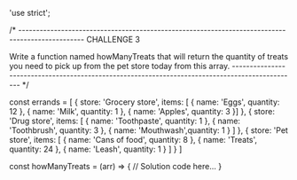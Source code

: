'use strict';

/* ------------------------------------------------------------------------------------------------
CHALLENGE 3

Write a function named howManyTreats that will return the quantity of treats you need to pick up from the pet store today from this array.
------------------------------------------------------------------------------------------------ */

const errands = [
  { store: 'Grocery store',
    items: [ { name: 'Eggs', quantity: 12 }, { name: 'Milk', quantity: 1 }, { name: 'Apples', quantity: 3 }]
  },
  { store: 'Drug store',
    items: [ { name: 'Toothpaste', quantity: 1 }, { name: 'Toothbrush', quantity: 3 }, { name: 'Mouthwash',quantity: 1 } ]
  },
  { store: 'Pet store',
    items: [ { name: 'Cans of food', quantity: 8 }, { name: 'Treats', quantity: 24 }, { name: 'Leash', quantity: 1 } ]
  }
]

const howManyTreats = (arr) => {
  // Solution code here...
}
